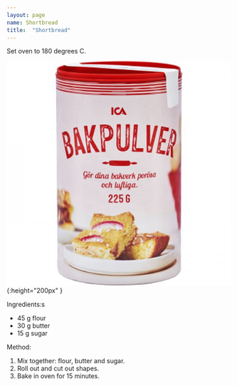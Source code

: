 ```yaml
---
layout: page
name: Shortbread
title:  "Shortbread"
---
```


Set oven to 180 degrees C.

![Baking Powder](/img/bakingpowder.jpeg ){:height="200px" }

Ingredients:s
* 45 g flour
* 30 g butter
* 15 g sugar

Method:
1. Mix together: flour, butter and sugar.
2. Roll out and cut out shapes.
3. Bake in oven for 15 minutes.